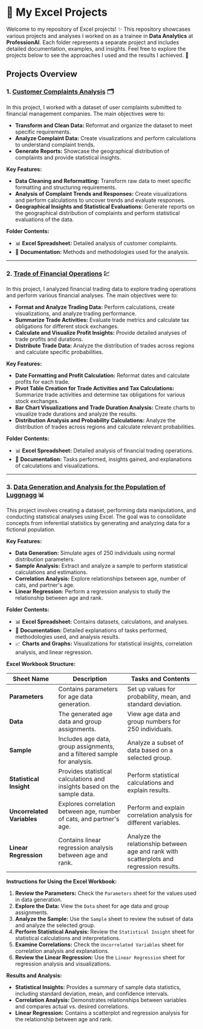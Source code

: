 # 🧩 My Excel Projects

Welcome to my repository of Excel projects! ✨
This repository showcases various projects and analyses I worked on as a trainee in **Data Analytics** at **ProfessionAI**. Each folder represents a separate project and includes detailed documentation, examples, and insights. Feel free to explore the projects below to see the approaches I used and the results I achieved. 🦋

## Projects Overview

### 1. [Customer Complaints Analysis](./Customer_Complaints_Analysis) 🗂️

In this project, I worked with a dataset of user complaints submitted to financial management companies. The main objectives were to:

- **Transform and Clean Data:** Reformat and organize the dataset to meet specific requirements.
- **Analyze Complaint Data:** Create visualizations and perform calculations to understand complaint trends.
- **Generate Reports:** Showcase the geographical distribution of complaints and provide statistical insights.

**Key Features:**

- **Data Cleaning and Reformatting:** Transform raw data to meet specific formatting and structuring requirements.
- **Analysis of Complaint Trends and Responses:** Create visualizations and perform calculations to uncover trends and evaluate responses.
- **Geographical Insights and Statistical Evaluations:** Generate reports on the geographical distribution of complaints and perform statistical evaluations of the data.

**Folder Contents:**

- 📊 **Excel Spreadsheet:** Detailed analysis of customer complaints.
- 📄 **Documentation:** Methods and methodologies used for the analysis.

---

### 2. [Trade of Financial Operations](./Trade_of_Financial_Operations) 💹

In this project, I analyzed financial trading data to explore trading operations and perform various financial analyses. The main objectives were to:

- **Format and Analyze Trading Data:** Perform calculations, create visualizations, and analyze trading performance.
- **Summarize Trade Activities:** Evaluate trade metrics and calculate tax obligations for different stock exchanges.
- **Calculate and Visualize Profit Insights:** Provide detailed analyses of trade profits and durations.
- **Distribute Trade Data:** Analyze the distribution of trades across regions and calculate specific probabilities.

**Key Features:**

- **Date Formatting and Profit Calculation:** Reformat dates and calculate profits for each trade.
- **Pivot Table Creation for Trade Activities and Tax Calculations:** Summarize trade activities and determine tax obligations for various stock exchanges.
- **Bar Chart Visualizations and Trade Duration Analysis:** Create charts to visualize trade durations and analyze the results.
- **Distribution Analysis and Probability Calculations:** Analyze the distribution of trades across regions and calculate relevant probabilities.

**Folder Contents:**

- 📊 **Excel Spreadsheet:** Detailed analysis of financial trading operations.
- 📄 **Documentation:** Tasks performed, insights gained, and explanations of calculations and visualizations.

---

### 3. [Data Generation and Analysis for the Population of Luggnagg](./Data_Generation_Analysis_Luggnagg) 📊

This project involves creating a dataset, performing data manipulations, and conducting statistical analyses using Excel. The goal was to consolidate concepts from inferential statistics by generating and analyzing data for a fictional population.

**Key Features:**

- **Data Generation:** Simulate ages of 250 individuals using normal distribution parameters.
- **Sample Analysis:** Extract and analyze a sample to perform statistical calculations and estimations.
- **Correlation Analysis:** Explore relationships between age, number of cats, and partner's age.
- **Linear Regression:** Perform a regression analysis to study the relationship between age and rank.

**Folder Contents:**

- 📊 **Excel Spreadsheet:** Contains datasets, calculations, and analyses.
- 📄 **Documentation:** Detailed explanations of tasks performed, methodologies used, and analysis results.
- 📈 **Charts and Graphs:** Visualizations for statistical insights, correlation analysis, and linear regression.

**Excel Workbook Structure:**

| Sheet Name               | Description                                                                 | Tasks and Contents                                                                 |
|--------------------------|-----------------------------------------------------------------------------|-----------------------------------------------------------------------------------|
| **Parameters**           | Contains parameters for age data generation.                               | Set up values for probability, mean, and standard deviation.                      |
| **Data**                 | The generated age data and group assignments.                              | View age data and group numbers for 250 individuals.                             |
| **Sample**               | Includes age data, group assignments, and a filtered sample for analysis.  | Analyze a subset of data based on a selected group.                               |
| **Statistical Insight** | Provides statistical calculations and insights based on the sample data.    | Perform statistical calculations and explain results.                             |
| **Uncorrelated Variables** | Explores correlation between age, number of cats, and partner's age.     | Perform and explain correlation analysis for different variables.                |
| **Linear Regression**   | Contains linear regression analysis between age and rank.                   | Analyze the relationship between age and rank with scatterplots and regression results. |

**Instructions for Using the Excel Workbook:**

1. **Review the Parameters:** Check the `Parameters` sheet for the values used in data generation.
2. **Explore the Data:** View the `Data` sheet for age data and group assignments.
3. **Analyze the Sample:** Use the `Sample` sheet to review the subset of data and analyze the selected group.
4. **Perform Statistical Analysis:** Review the `Statistical Insight` sheet for statistical calculations and interpretations.
5. **Examine Correlations:** Check the `Uncorrelated Variables` sheet for correlation analysis and explanations.
6. **Review the Linear Regression:** Use the `Linear Regression` sheet for regression analysis and visualizations.

**Results and Analysis:**

- **Statistical Insights:** Provides a summary of sample data statistics, including standard deviation, mean, and confidence intervals.
- **Correlation Analysis:** Demonstrates relationships between variables and compares actual vs. desired correlations.
- **Linear Regression:** Contains a scatterplot and regression analysis for the relationship between age and rank.

